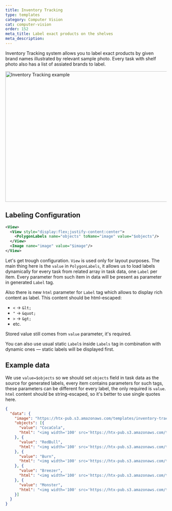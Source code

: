```yaml
---
title: Inventory Tracking
type: templates
category: Computer Vision
cat: computer-vision
order: 152
meta_title: Label exact products on the shelves
meta_description: 
---
```


<!-- For the inventory tracking system, you can annotate the inventory item based on the visual analysis of the item. For example, if you want to annotate the product shelf based on a cocacola image then you can start drawing the annotation around the selected image. -->

Inventory Tracking system allows you to label exact products by given brand names illustrated by relevant sample photo. Every task with shelf photo also has a list of assiated brands to label.
<br/>

<img src="/images/templates/inventory-tracking.png" alt="Inventory Tracking example" class="gif-border" width="552px" height="408px" />

## Labeling Configuration

```xml
<View>
  <View style="display:flex;justify-content:center">
    <PolygonLabels name="objects" toName="image" value="$objects"/>
  </View>
  <Image name="image" value="$image"/>
</View>
```

Let's get trough configuration. `View` is used only for layout purposes. The main thing here is the `value` in `PolygonLabels`, it allows us to load labels dynamically for every task from related array in task data, one `Label` per item. Every parameter from such item in data will be present as parameter in generated `Label` tag.

Also there is new `html` parameter for `Label` tag which allows to display rich content as label. This content should be html-escaped:
- `<` &rarr; `&lt;`
- `"` &rarr; `&quot;`
- `>` &rarr; `&gt;`
- etc.

Stored value still comes from `value` parameter, it's required.

You can also use usual static `Label`s inside `Labels` tag in combination with dynamic ones — static labels will be displayed first.

## Example data

We use `value=$objects` so we should set `objects` field in task data as the source for generated labels, every item contains parameters for such tags, these parameters can be different for every label, the only required is `value`. `html` content should be string-escaped, so it's better to use single quotes here.

```json
{
  "data": {
    "image": "https://htx-pub.s3.amazonaws.com/templates/inventory-tracking/shelf.jpeg",
    "objects": [{
      "value": "CocaCola",
      "html": "<img width='100' src='https://htx-pub.s3.amazonaws.com/templates/inventory-tracking/cocacola.png'/>"
    }, {
      "value": "RedBull",
      "html": "<img width='100' src='https://htx-pub.s3.amazonaws.com/templates/inventory-tracking/redbull.png'/>"
    }, {
      "value": "Burn",
      "html": "<img width='100' src='https://htx-pub.s3.amazonaws.com/templates/inventory-tracking/burn.png'/>"
    }, {
      "value": "Breezer",
      "html": "<img width='100' src='https://htx-pub.s3.amazonaws.com/templates/inventory-tracking/breezer.png'/>"
    }, {
      "value": "Monster",
      "html": "<img width='100' src='https://htx-pub.s3.amazonaws.com/templates/inventory-tracking/monster.png'/>"
    }]
  }
}
```
